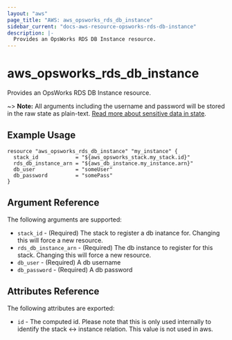 ```yaml
---
layout: "aws"
page_title: "AWS: aws_opsworks_rds_db_instance"
sidebar_current: "docs-aws-resource-opsworks-rds-db-instance"
description: |-
  Provides an OpsWorks RDS DB Instance resource.
---
```


# aws\_opsworks\_rds\_db\_instance

Provides an OpsWorks RDS DB Instance resource.

~> **Note:** All arguments including the username and password will be stored in the raw state as plain-text.
[Read more about sensitive data in state](/docs/state/sensitive-data.html).

## Example Usage

```hcl
resource "aws_opsworks_rds_db_instance" "my_instance" {
  stack_id            = "${aws_opsworks_stack.my_stack.id}"
  rds_db_instance_arn = "${aws_db_instance.my_instance.arn}"
  db_user             = "someUser"
  db_password         = "somePass"
}
```

## Argument Reference

The following arguments are supported:

* `stack_id` - (Required) The stack to register a db inatance for. Changing this will force a new resource.
* `rds_db_instance_arn` - (Required) The db instance to register for this stack. Changing this will force a new resource.
* `db_user` - (Required) A db username
* `db_password` - (Required) A db password

## Attributes Reference

The following attributes are exported:

* `id` - The computed id. Please note that this is only used internally to identify the stack <-> instance relation. This value is not used in aws.
